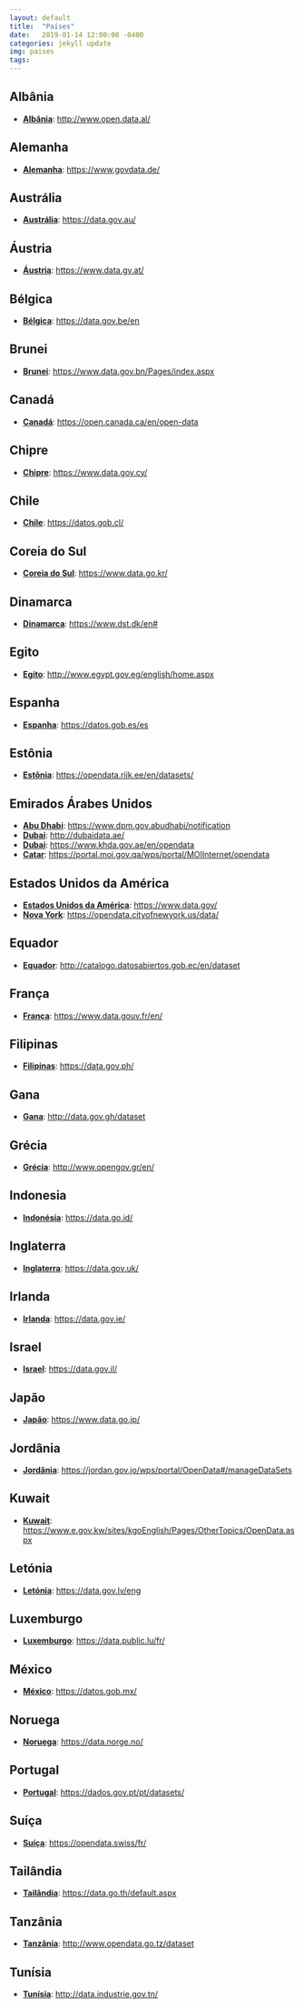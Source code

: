 ```yaml
---
layout: default
title:  "Países"
date:   2019-01-14 12:00:00 -0400
categories: jekyll update
img: paises
tags:
---
```

## Albânia

-   **[Albânia](http://www.open.data.al/)**: http://www.open.data.al/

## Alemanha

-   **[Alemanha](https://www.govdata.de/)**: https://www.govdata.de/

## Austrália

-   **[Austrália](https://data.gov.au/)**: https://data.gov.au/

## Áustria

-  **[Áustria](https://www.data.gv.at/)**: https://www.data.gv.at/

## Bélgica

-  **[Bélgica](https://data.gov.be/en)**: https://data.gov.be/en

## Brunei

-  **[Brunei](https://www.data.gov.bn/Pages/index.aspx)**: https://www.data.gov.bn/Pages/index.aspx

## Canadá

-   **[Canadá](https://open.canada.ca/en/open-data)**: https://open.canada.ca/en/open-data

## Chipre

-   **[Chipre](https://www.data.gov.cy/)**: https://www.data.gov.cy/

## Chile

-   **[Chile](https://datos.gob.cl/)**: https://datos.gob.cl/

## Coreia do Sul

-   **[Coreia do Sul](https://www.data.go.kr/)**: https://www.data.go.kr/

## Dinamarca

-   **[Dinamarca](https://www.dst.dk/en#)**: https://www.dst.dk/en#

## Egito

-   **[Egito](http://www.egypt.gov.eg/english/home.aspx)**: http://www.egypt.gov.eg/english/home.aspx

## Espanha

-   **[Espanha](https://datos.gob.es/es)**: https://datos.gob.es/es

## Estônia

-   **[Estônia](https://opendata.riik.ee/en/datasets/)**: https://opendata.riik.ee/en/datasets/

## Emirados Árabes Unidos
-   **[Abu Dhabi](https://www.dpm.gov.abudhabi/notification)**: https://www.dpm.gov.abudhabi/notification
-   **[Dubai](http://dubaidata.ae/)**: http://dubaidata.ae/
-   **[Dubai](https://www.khda.gov.ae/en/opendata)**: https://www.khda.gov.ae/en/opendata
-   **[Catar](https://portal.moi.gov.qa/wps/portal/MOIInternet/opendata)**: https://portal.moi.gov.qa/wps/portal/MOIInternet/opendata

## Estados Unidos da América
-   **[Estados Unidos da América](https://www.data.gov/)**: https://www.data.gov/
-   **[Nova York](https://opendata.cityofnewyork.us/data/)**: https://opendata.cityofnewyork.us/data/

## Equador

-   **[Equador](http://catalogo.datosabiertos.gob.ec/en/dataset)**: http://catalogo.datosabiertos.gob.ec/en/dataset

## França

-   **[França](https://www.data.gouv.fr/en/)**: https://www.data.gouv.fr/en/

## Filipinas

-   **[Filipinas](https://data.gov.ph/)**: https://data.gov.ph/

## Gana

-   **[Gana](http://data.gov.gh/dataset)**: http://data.gov.gh/dataset

## Grécia

-   **[Grécia](http://www.opengov.gr/en/)**: http://www.opengov.gr/en/

## Indonesia

-   **[Indonésia](https://data.go.id/)**: https://data.go.id/

## Inglaterra

-   **[Inglaterra](https://data.gov.uk/)**: https://data.gov.uk/

## Irlanda

-   **[Irlanda](https://data.gov.ie/)**: https://data.gov.ie/

## Israel

-   **[Israel](https://data.gov.il/)**: https://data.gov.il/

## Japão

-   **[Japão](https://www.data.go.jp/)**: https://www.data.go.jp/

## Jordânia

-   **[Jordânia](https://jordan.gov.jo/wps/portal/OpenData#/manageDataSets)**: https://jordan.gov.jo/wps/portal/OpenData#/manageDataSets

## Kuwait

-   **[Kuwait](https://www.e.gov.kw/sites/kgoEnglish/Pages/OtherTopics/OpenData.aspx)**: https://www.e.gov.kw/sites/kgoEnglish/Pages/OtherTopics/OpenData.aspx

## Letónia

-   **[Letónia](https://data.gov.lv/eng)**: https://data.gov.lv/eng

## Luxemburgo

-   **[Luxemburgo](https://data.public.lu/fr/)**: https://data.public.lu/fr/

## México

-   **[México](https://datos.gob.mx/)**: https://datos.gob.mx/

## Noruega

-   **[Noruega](hhttps://data.norge.no/)**: https://data.norge.no/

## Portugal

-   **[Portugal](https://dados.gov.pt/pt/datasets/)**: https://dados.gov.pt/pt/datasets/

## Suíça

-   **[Suíça](https://opendata.swiss/fr/)**: https://opendata.swiss/fr/

## Tailândia

-   **[Tailândia](https://data.go.th/default.aspx)**: https://data.go.th/default.aspx

## Tanzânia

-   **[Tanzânia](http://www.opendata.go.tz/dataset)**: http://www.opendata.go.tz/dataset

## Tunísia

-   **[Tunísia](http://data.industrie.gov.tn/)**: http://data.industrie.gov.tn/

